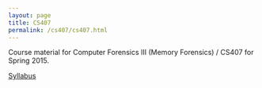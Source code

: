 ```yaml
---
layout: page
title: CS407
permalink: /cs407/cs407.html
---
```


Course material for Computer Forensics III (Memory Forensics) / CS407 for Spring 2015. 

[Syllabus](/cs407/syllabus.html)


